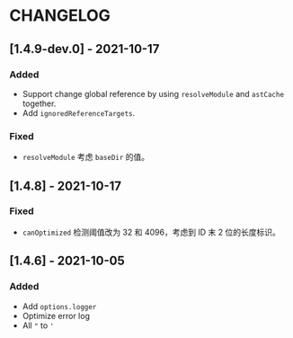 # CHANGELOG

## [1.4.9-dev.0] - 2021-10-17
### Added
- Support change global reference by using `resolveModule` and `astCache` together.
- Add `ignoredReferenceTargets`.
### Fixed
- `resolveModule` 考虑 `baseDir` 的值。

## [1.4.8] - 2021-10-17
### Fixed
- `canOptimized` 检测阈值改为 32 和 4096，考虑到 ID 末 2 位的长度标识。

## [1.4.6] - 2021-10-05
### Added
- Add `options.logger`
- Optimize error log
- All `"` to `'`